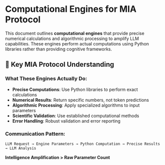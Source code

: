# Computational Engines for MIA Protocol

This document outlines **computational engines** that provide precise numerical calculations and algorithmic processing to amplify LLM capabilities. These engines perform actual computations using Python libraries rather than providing cognitive frameworks.

## 🎯 **Key MIA Protocol Understanding**

### **What These Engines Actually Do:**
- **Precise Computations**: Use Python libraries to perform exact calculations
- **Numerical Results**: Return specific numbers, not token predictions  
- **Algorithmic Processing**: Apply specialized algorithms to input parameters
- **Scientific Validation**: Use established computational methods
- **Error Handling**: Robust validation and error reporting

### **Communication Pattern:**
```
LLM Request → Engine Parameters → Python Computation → Precise Results → LLM Analysis
```

**Intelligence Amplification > Raw Parameter Count** 
